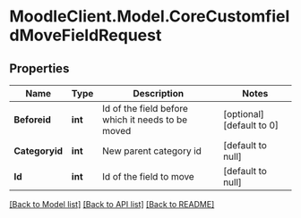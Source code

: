 # MoodleClient.Model.CoreCustomfieldMoveFieldRequest

## Properties

Name | Type | Description | Notes
------------ | ------------- | ------------- | -------------
**Beforeid** | **int** | Id of the field before which it needs to be moved | [optional] [default to 0]
**Categoryid** | **int** | New parent category id | [default to null]
**Id** | **int** | Id of the field to move | [default to null]

[[Back to Model list]](../README.md#documentation-for-models) [[Back to API list]](../README.md#documentation-for-api-endpoints) [[Back to README]](../README.md)

